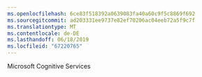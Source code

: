 ```yaml
---
ms.openlocfilehash: 6ce83f518392a0639083fa40a60c9f5c8869f692
ms.sourcegitcommit: ad203331ee9737e82ef70206ac04eeb72a5f9c7f
ms.translationtype: MT
ms.contentlocale: de-DE
ms.lasthandoff: 06/18/2019
ms.locfileid: "67220765"
---
```

Microsoft Cognitive Services